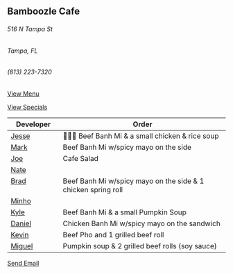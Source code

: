 ## Bamboozle Cafe
###### 516 N Tampa St
###### Tampa, FL
###### (813) 223-7320

[View Menu](http://bamboozlecafe.com/bamboozle-cafe-lunch-menu/)

[View Specials](http://bamboozlecafe.com/bamboozle-cafe-lunch-specials/)

Developer     | Order
--------------|---------------------
[Jesse](https://github.com/jessecurry)              | 🥩🥖🍲 Beef Banh Mi & a small chicken & rice soup
[Mark](http://github.com/mark-smithtb)              | Beef Banh Mi w/spicy mayo on the side
[Joe](https://github.com/Montchat)                  | Cafe Salad
[Nate](https://github.com/thunemn)                  | 
[Brad](https://github.com/bself)                    | Beef Banh Mi w/spicy mayo on the side &  1 chicken spring roll
[Minho](https://github.com/minhochoi)               | 
[Kyle](https://github.com/kjswartz)                 | Beef Banh Mi & a small Pumpkin Soup
[Daniel](https://github.come/dtartaglia)            | Chicken Banh Mi w/spicy mayo on the sandwich
[Kevin]()                                           | Beef Pho and 1 grilled beef roll
[Miguel](https://github.com/MiguelBrito1086)        | Pumpkin soup & 2 grilled beef rolls (soy sauce)           


<a href="mailto:info@bamboozlecafe.com?cc=bamboozlecafe@gmail.com&subject=11:30am%20Haneke%20Design%20Developer Lunch&body=https%3A%2F%2Fgithub.com%2Fhanekedesign%2Fdeveloper-lunch%2Fblob%2Fmaster%2Fbamboozle.md">Send Email</a>
